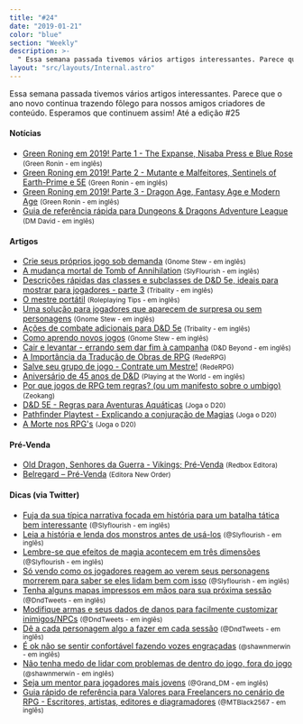 ```yaml
---
title: "#24"
date: "2019-01-21"
color: "blue"
section: "Weekly"
description: >-
  " Essa semana passada tivemos vários artigos interessantes. Parece que o ano novo continua trazendo fôlego para nossos amigos criadores de conteúdo. Esperamos que continuem assim! Até a edição #25"
layout: "src/layouts/Internal.astro"
---
```


Essa semana passada tivemos vários artigos interessantes. Parece que o ano novo continua trazendo fôlego para nossos amigos criadores de conteúdo. Esperamos que continuem assim! Até a edição #25

#### Notícias

- [Green Roning em 2019! Parte 1 - The Expanse, Nisaba Press e Blue Rose] <small>(Green Ronin - em inglês)</small>
- [Green Roning em 2019! Parte 2 - Mutante e Malfeitores, Sentinels of Earth-Prime e 5E] <small>(Green Ronin - em inglês)</small>
- [Green Roning em 2019! Parte 3 - Dragon Age, Fantasy Age e Modern Age] <small>(Green Ronin - em inglês)</small>
- [Guia de referência rápida para Dungeons & Dragons Adventure League] <small>(DM David - em inglês)</small>

#### Artigos

- [Crie seus próprios jogo sob demanda] <small>(Gnome Stew - em inglês)</small>
- [A mudança mortal de Tomb of Annihilation] <small>(SlyFlourish - em inglês)</small>
- [Descrições rápidas das classes e subclasses de D&D 5e, ideais para mostrar para jogadores - parte 3] <small>(Tribality - em inglês)</small>
- [O mestre portátil] <small>(Roleplaying Tips - em inglês)</small>
- [Uma solução para jogadores que aparecem de surpresa ou sem personagens] <small>(Gnome Stew - em inglês)</small>
- [Ações de combate adicionais para D&D 5e] <small>(Tribality - em inglês)</small>
- [Como aprendo novos jogos] <small>(Gnome Stew - em inglês)</small>
- [Cair e levantar - errando sem dar fim à campanha] <small>(D&D Beyond - em inglês)</small>
- [A Importância da Tradução de Obras de RPG] <small>(RedeRPG)</small>
- [Salve seu grupo de jogo - Contrate um Mestre!] <small>(RedeRPG)</small>
- [Aniversário de 45 anos de D&D] <small>(Playing at the World - em inglês)</small>
- [Por que jogos de RPG tem regras? (ou um manifesto sobre o umbigo)] <small>(Zeokang)</small>
- [D&D 5E - Regras para Aventuras Aquáticas] <small>(Joga o D20)</small>
- [Pathfinder Playtest - Explicando a conjuração de Magias] <small>(Joga o D20)</small>
- [A Morte nos RPG's] <small>(Joga o D20)</small>

#### Pré-Venda

- [Old Dragon, Senhores da Guerra - Vikings; Pré-Venda] <small>(Redbox Editora)</small>
- [Belregard – Pré-Venda] <small>(Editora New Order)</small>

#### Dicas (via Twitter)

- [Fuja da sua típica narrativa focada em história para um batalha tática bem interessante] <small>(@Slyflourish - em inglês)</small>
- [Leia a história e lenda dos monstros antes de usá-los] <small>(@Slyflourish - em inglês)</small>
- [Lembre-se que efeitos de magia acontecem em três dimensões] <small>(@Slyflourish - em inglês)</small>
- [Só vendo como os jogadores reagem ao verem seus personagens morrerem para saber se eles lidam bem com isso] <small>(@Slyflourish - em inglês)</small>
- [Tenha alguns mapas impressos em mãos para sua próxima sessão] <small>(@DndTweets - em inglês)</small>
- [Modifique armas e seus dados de danos para facilmente customizar inimigos/NPCs] <small>(@DndTweets - em inglês)</small>
- [Dê a cada personagem algo a fazer em cada sessão] <small>(@DndTweets - em inglês)</small>
- [É ok não se sentir confortável fazendo vozes engraçadas] <small>(@shawnmerwin - em inglês)</small>
- [Não tenha medo de lidar com problemas de dentro do jogo, fora do jogo] <small>(@shawnmerwin - em inglês)</small>
- [Seja um mentor para jogadores mais jovens] <small>(@Grand_DM - em inglês)</small>
- [Guia rápido de referência para Valores para Freelancers no cenário de RPG - Escritores, artistas, editores e diagramadores] <small>(@MTBlack2567 - em inglês)</small>

[crie seus próprios jogo sob demanda]: https://gnomestew.com/create-your-own-games-on-demand/
[a mudança mortal de tomb of annihilation]: http://slyflourish.com/deadly_shift_of_toa.html
[descrições rápidas das classes e subclasses de d&d 5e, ideais para mostrar para jogadores - parte 3]: https://www.tribality.com/2019/01/22/brief-description-of-5e-classes-and-subclasses-ideal-to-show-to-your-players-part-3/
[o mestre portátil]: https://www.roleplayingtips.com/news/rpt-the-handheld-gm/
[uma solução para jogadores que aparecem de surpresa ou sem personagens]: https://gnomestew.com/a-solution-for-drop-ins-casuals-and-other-sans-character-players/
[ações de combate adicionais para d&d 5e]: https://www.tribality.com/2019/01/25/additional-combat-actions-for-dd-5e/
[como aprendo novos jogos]: https://gnomestew.com/how-i-learn-new-games/
[old dragon, senhores da guerra - vikings; pré-venda]: https://redbox-editora.xtechcommerce.com/Old-Dragon-Senhores-da-Guerra-Vikings
[green roning em 2019! parte 1 - the expanse, nisaba press e blue rose]: https://greenronin.com/blog/2019/01/22/green-ronin-in-2019-part-1-the-expanse-nisaba-press-freeport-and-blue-rose/
[green roning em 2019! parte 2 - mutante e malfeitores, sentinels of earth-prime e 5e]: https://greenronin.com/blog/2019/01/23/green-ronin-2019-part-2-mutants-masterminds-sentinels-of-earth-prime-and-5e/
[green roning em 2019! parte 3 - dragon age, fantasy age e modern age]: https://greenronin.com/blog/2019/01/24/green-ronin-in-2019-part-3-dragon-age-fantasy-age-and-modern-age/
[cair e levantar - errando sem dar fim à campanha]: https://www.dndbeyond.com/posts/408-failing-forward-losing-without-ending-the-campaign
[a importância da tradução de obras de rpg]: https://www.rederpg.com.br/2019/01/24/importancia-da-traducao-de-obras-de-rpg/
[salve seu grupo de jogo - contrate um mestre!]: https://www.rederpg.com.br/2019/01/27/salve-seu-grupo-de-jogo-contrate-um-mestre/
[belregard – pré-venda]: http://newordereditora.com.br/loja/rpg/belregard-pre-venda/
[aniversário de 45 anos de d&d]: https://playingattheworld.blogspot.com/2019/01/d-45th-birthday.html
[guia de referência rápida para dungeons & dragons adventure league]: https://dmdavid.com/tag/my-dungeons-dragons-adventurers-league-quick-reference-sheet/
[por que jogos de rpg tem regras? (ou um manifesto sobre o umbigo)]: https://zeokang.wordpress.com/2019/01/28/por-que-jogos-de-rpg-tem-regras-ou-um-manifesto-sobre-o-umbigo/
[d&d 5e - regras para aventuras aquáticas]: https://jogaod20.blogspot.com/2019/01/5e-aventuras-aquaticas.html
[pathfinder playtest - explicando a conjuração de magias]: https://jogaod20.blogspot.com/2019/01/P2E-magias.html
[a morte nos rpg's]: https://jogaod20.blogspot.com/2019/01/morte-nos-rpgs.html
[fuja da sua típica narrativa focada em história para um batalha tática bem interessante]: https://twitter.com/SlyFlourish/status/1089236829419773956
[leia a história e lenda dos monstros antes de usá-los]: https://twitter.com/SlyFlourish/status/1088497127431589888
[lembre-se que efeitos de magia acontecem em três dimensões]: https://twitter.com/SlyFlourish/status/1088104544054247429
[só vendo como os jogadores reagem ao verem seus personagens morrerem para saber se eles lidam bem com isso]: https://twitter.com/SlyFlourish/status/1087757227518320647
[tenha alguns mapas impressos em mãos para sua próxima sessão]: https://twitter.com/DnDTweets/status/1089597409968168960
[modifique armas e seus dados de danos para facilmente customizar inimigos/npcs]: https://twitter.com/DnDTweets/status/1088147857281040385
[dê a cada personagem algo a fazer em cada sessão]: https://twitter.com/DnDTweets/status/1087785470459813893
[é ok não se sentir confortável fazendo vozes engraçadas]: https://twitter.com/shawnmerwin/status/1087729760929804290
[não tenha medo de lidar com problemas de dentro do jogo, fora do jogo]: https://twitter.com/shawnmerwin/status/1088092504308756486
[seja um mentor para jogadores mais jovens]: https://twitter.com/Grand_DM/status/1089584807216988160
[guia rápido de referência para valores para freelancers no cenário de rpg - escritores, artistas, editores e diagramadores]: https://twitter.com/MTBlack2567/status/1087497368075784192
